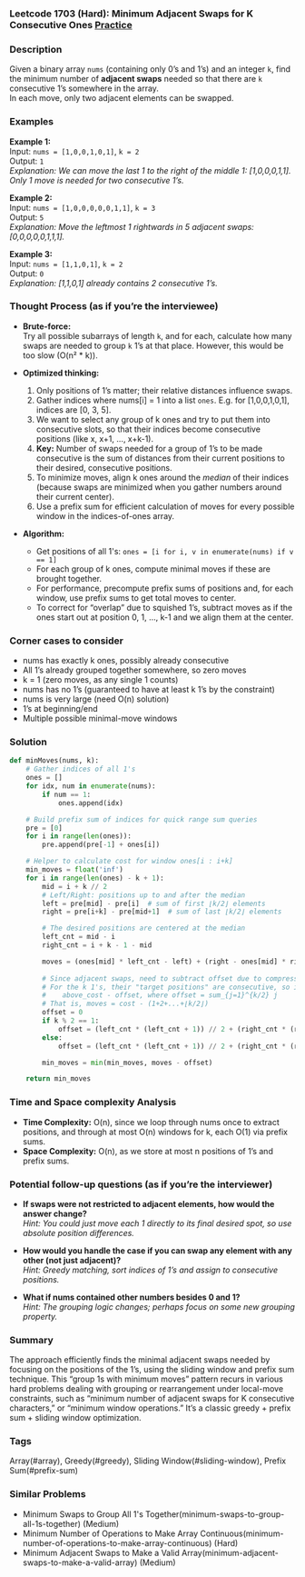 ### Leetcode 1703 (Hard): Minimum Adjacent Swaps for K Consecutive Ones [Practice](https://leetcode.com/problems/minimum-adjacent-swaps-for-k-consecutive-ones)

### Description  
Given a binary array `nums` (containing only 0’s and 1’s) and an integer `k`, find the minimum number of **adjacent swaps** needed so that there are `k` consecutive 1’s somewhere in the array.  
In each move, only two adjacent elements can be swapped.

### Examples  

**Example 1:**  
Input: `nums = [1,0,0,1,0,1]`, `k = 2`  
Output: `1`  
*Explanation: We can move the last 1 to the right of the middle 1: [1,0,0,0,1,1]. Only 1 move is needed for two consecutive 1’s.*

**Example 2:**  
Input: `nums = [1,0,0,0,0,0,1,1]`, `k = 3`  
Output: `5`  
*Explanation: Move the leftmost 1 rightwards in 5 adjacent swaps: [0,0,0,0,0,1,1,1].*

**Example 3:**  
Input: `nums = [1,1,0,1]`, `k = 2`  
Output: `0`  
*Explanation: [1,1,0,1] already contains 2 consecutive 1’s.*

### Thought Process (as if you’re the interviewee)  

- **Brute-force:**  
  Try all possible subarrays of length `k`, and for each, calculate how many swaps are needed to group `k` 1’s at that place. However, this would be too slow (O(n² \* k)).

- **Optimized thinking:**  
  1. Only positions of 1’s matter; their relative distances influence swaps.
  2. Gather indices where nums[i] = 1 into a list `ones`. E.g. for [1,0,0,1,0,1], indices are [0, 3, 5].
  3. We want to select any group of k ones and try to put them into consecutive slots, so that their indices become consecutive positions (like x, x+1, ..., x+k-1).  
  4. **Key:** Number of swaps needed for a group of 1’s to be made consecutive is the sum of distances from their current positions to their desired, consecutive positions.
  5. To minimize moves, align k ones around the _median_ of their indices (because swaps are minimized when you gather numbers around their current center).
  6. Use a prefix sum for efficient calculation of moves for every possible window in the indices-of-ones array.

- **Algorithm:**  
  - Get positions of all 1's: `ones = [i for i, v in enumerate(nums) if v == 1]`
  - For each group of k ones, compute minimal moves if these are brought together.
  - For performance, precompute prefix sums of positions and, for each window, use prefix sums to get total moves to center.
  - To correct for “overlap” due to squished 1’s, subtract moves as if the ones start out at position 0, 1, ..., k-1 and we align them at the center.

### Corner cases to consider  
- nums has exactly k ones, possibly already consecutive  
- All 1’s already grouped together somewhere, so zero moves  
- k = 1 (zero moves, as any single 1 counts)  
- nums has no 1’s (guaranteed to have at least k 1’s by the constraint)  
- nums is very large (need O(n) solution)  
- 1’s at beginning/end  
- Multiple possible minimal-move windows

### Solution

```python
def minMoves(nums, k):
    # Gather indices of all 1's
    ones = []
    for idx, num in enumerate(nums):
        if num == 1:
            ones.append(idx)

    # Build prefix sum of indices for quick range sum queries
    pre = [0]
    for i in range(len(ones)):
        pre.append(pre[-1] + ones[i])

    # Helper to calculate cost for window ones[i : i+k]
    min_moves = float('inf')
    for i in range(len(ones) - k + 1):
        mid = i + k // 2
        # Left/Right: positions up to and after the median
        left = pre[mid] - pre[i]  # sum of first ⌊k/2⌋ elements
        right = pre[i+k] - pre[mid+1]  # sum of last ⌊k/2⌋ elements

        # The desired positions are centered at the median
        left_cnt = mid - i
        right_cnt = i + k - 1 - mid

        moves = (ones[mid] * left_cnt - left) + (right - ones[mid] * right_cnt)
        
        # Since adjacent swaps, need to subtract offset due to compressing 1's into single block:
        # For the k 1's, their "target positions" are consecutive, so in total, moves are
        #    above_cost - offset, where offset = sum_{j=1}^{k/2} j
        # That is, moves = cost - (1+2+...+⌊k/2⌋)
        offset = 0
        if k % 2 == 1:
            offset = (left_cnt * (left_cnt + 1)) // 2 + (right_cnt * (right_cnt + 1)) // 2
        else:
            offset = (left_cnt * (left_cnt + 1)) // 2 + (right_cnt * (right_cnt + 1)) // 2

        min_moves = min(min_moves, moves - offset)

    return min_moves
```

### Time and Space complexity Analysis  

- **Time Complexity:** O(n), since we loop through nums once to extract positions, and through at most O(n) windows for k, each O(1) via prefix sums.
- **Space Complexity:** O(n), as we store at most n positions of 1’s and prefix sums.

### Potential follow-up questions (as if you’re the interviewer)  

- **If swaps were not restricted to adjacent elements, how would the answer change?**  
  *Hint: You could just move each 1 directly to its final desired spot, so use absolute position differences.*

- **How would you handle the case if you can swap any element with any other (not just adjacent)?**  
  *Hint: Greedy matching, sort indices of 1’s and assign to consecutive positions.*

- **What if nums contained other numbers besides 0 and 1?**  
  *Hint: The grouping logic changes; perhaps focus on some new grouping property.*

### Summary
The approach efficiently finds the minimal adjacent swaps needed by focusing on the positions of the 1’s, using the sliding window and prefix sum technique. This “group 1s with minimum moves” pattern recurs in various hard problems dealing with grouping or rearrangement under local-move constraints, such as “minimum number of adjacent swaps for K consecutive characters,” or “minimum window operations.” It’s a classic greedy + prefix sum + sliding window optimization.

### Tags
Array(#array), Greedy(#greedy), Sliding Window(#sliding-window), Prefix Sum(#prefix-sum)

### Similar Problems
- Minimum Swaps to Group All 1's Together(minimum-swaps-to-group-all-1s-together) (Medium)
- Minimum Number of Operations to Make Array Continuous(minimum-number-of-operations-to-make-array-continuous) (Hard)
- Minimum Adjacent Swaps to Make a Valid Array(minimum-adjacent-swaps-to-make-a-valid-array) (Medium)